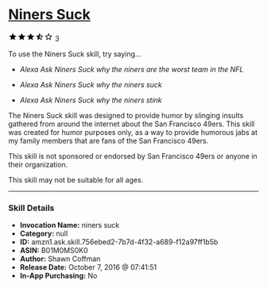 # [Niners Suck](http://alexa.amazon.com/#skills/amzn1.ask.skill.756ebed2-7b7d-4f32-a689-f12a97ff1b5b)
![3.5 stars](../../images/ic_star_black_18dp_1x.png)![3.5 stars](../../images/ic_star_black_18dp_1x.png)![3.5 stars](../../images/ic_star_black_18dp_1x.png)![3.5 stars](../../images/ic_star_half_black_18dp_1x.png)![3.5 stars](../../images/ic_star_border_black_18dp_1x.png) 3

To use the Niners Suck skill, try saying...

* *Alexa Ask Niners Suck why the niners are the worst team in the NFL*

* *Alexa Ask Niners Suck why the niners suck*

* *Alexa Ask Niners Suck why the niners stink*

The Niners Suck skill was designed to provide humor by slinging insults gathered from around the internet about the San Francisco 49ers. This skill was created for humor purposes only, as a way to provide humorous jabs at my family members that are fans of the San Francisco 49ers. 

This skill is not sponsored or endorsed by San Francisco 49ers or anyone in their organization. 

This skill may not be suitable for all ages.

***

### Skill Details

* **Invocation Name:** niners suck
* **Category:** null
* **ID:** amzn1.ask.skill.756ebed2-7b7d-4f32-a689-f12a97ff1b5b
* **ASIN:** B01M0MS0K0
* **Author:** Shawn Coffman
* **Release Date:** October 7, 2016 @ 07:41:51
* **In-App Purchasing:** No
